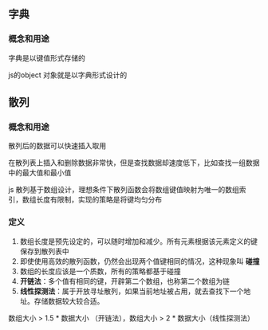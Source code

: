 ## 字典

### 概念和用途

字典是以键值形式存储的

js的object 对象就是以字典形式设计的

## 散列

### 概念和用途

散列后的数据可以快速插入取用

在散列表上插入和删除数据非常快，但是查找数据却速度低下，比如查找一组数据中的最大值和最小值

js 散列基于数组设计，理想条件下散列函数会将数组键值映射为唯一的数组索引，数组长度有限制，实现的策略是将键均匀分布

### 定义

1. 数组长度是预先设定的，可以随时增加和减少。所有元素根据该元素定义的键保存到散列表中
2. 即使使用高效的散列函数，仍然会出现两个值键相同的情况，这种现象叫 **碰撞**
3. 数组的长度应该是一个质数，所有的策略都基于碰撞
4. **开链法**：多个值有相同的键，开辟第二个数组，也称第二个数组为链
5. **线性探测法**：属于开放寻址散列，如果当前地址被占用，就去查找下一个地址。存储数据较大较合适。

数组大小 > 1.5 * 数据大小 （开链法），数组大小 > 2 * 数据大小（线性探测法）